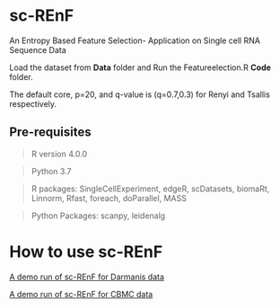 # sc-REnF

An Entropy Based Feature Selection- Application on Single cell RNA Sequence Data


Load the dataset from **Data** folder and Run the Featureelection.R **Code** folder. 

The default core, p=20, and q-value is (q=0.7,0.3) for Renyi and Tsallis respectively. 

## Pre-requisites

> R version  4.0.0

> Python 3.7

> R packages: SingleCellExperiment, edgeR, scDatasets, biomaRt, Linnorm, Rfast, foreach, doParallel, MASS

> Python Packages: scanpy, leidenalg


# How to use sc-REnF 

[A demo run of sc-REnF for Darmanis data](https://snehalikalall.github.io/Introduction-to-scREnF/)

[A demo run of sc-REnF for CBMC data](https://snehalikalall.github.io/Introduction-to-sc-REnF/)


